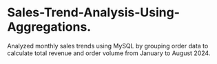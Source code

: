 # Sales-Trend-Analysis-Using-Aggregations.
Analyzed monthly sales trends using MySQL by grouping order data to calculate total revenue and order volume from January to August 2024.
